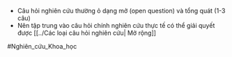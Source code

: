 + Câu hỏi nghiên cứu thường ỏ dạng mở (open question) và tổng quát (1-3 câu)
+ Nên tập trung vào câu hỏi chính nghiên cứu thực tế có thể giải quyết được
[[../Các loại câu hỏi nghiên cứu| Mở rộng]]

 #Nghiên_cứu_Khoa_học 